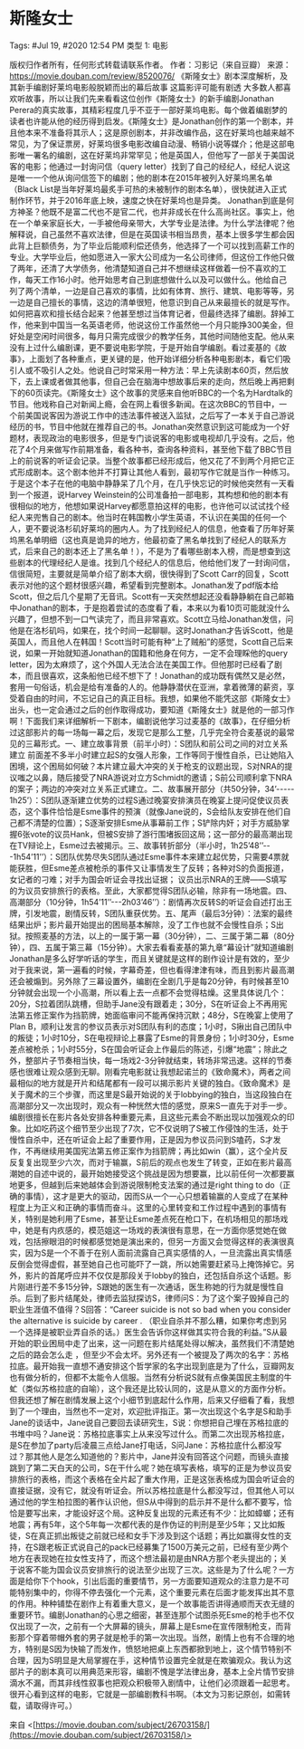 # 斯隆女士

Tags: #Jul 19, #2020 12:54 PM
类型 1: 电影

版权归作者所有，任何形式转载请联系作者。
作者：习影记（来自豆瓣） 来源：https://movie.douban.com/review/8520076/
《斯隆女士》剧本深度解析，及其新手编剧好莱坞电影般脱颖而出的幕后故事 这篇影评可能有剧透
大多数人都喜欢听故事，所以让我们先来看看这位创作《斯隆女士》的新手编剧Jonathan
Perera的真实故事，其精彩程度几乎不亚于一部好莱坞电影。每个做着编剧梦的读者也许能从他的经历得到启发。《斯隆女士》是Jonathan创作的第一个剧本，并且他本来不准备将其示人；这是原创剧本，并非改编作品，这在好莱坞也越来越不常见，为了保证票房，好莱坞很多电影改编自动漫、畅销小说等媒介；他是这部电影唯一署名的编剧，这在好莱坞非常罕见；他是英国人，但他写了一部关于美国说客的电影；他通过一封询问信（query
letter）找到了自己的经纪人，经纪人说这是唯一一个他从询问信签下的编剧；他的剧本在2015年被列入好莱坞黑名单（Black
List是当年好莱坞最炙手可热的未被制作的剧本名单），很快就进入正式制作环节，并于2016年底上映，速度之快在好莱坞也是异类。 Jonathan到底是何方神圣？他既不是富二代也不是官二代，也并非成长在什么高尚社区。事实上，他在一个单亲家庭长大，一手被他母亲带大，大学专业是法律。为什么学法律呢？他解释说，自己虽然不喜欢法律，但是在英国读书相当昂贵，基本上很多学生都会因此背上巨额债务，为了毕业后能顺利偿还债务，他选择了一个可以找到高薪工作的专业。大学毕业后，他如愿进入一家大公司成为一名公司律师，但这份工作他只做了两年，还清了大学债务，他清楚知道自己并不想继续这样做着一份不喜欢的工作，每天工作16小时。他开始思考自己到底想做什么以及可以做什么。他给自己列了两个清单，一边是自己喜欢的事情，比如有体育、旅行、建筑、电影等等，另一边是自己擅长的事情，这边的清单很短，他意识到自己从来最擅长的就是写作。如何把喜欢和擅长结合起来？他甚至想过当体育记者，但最终选择了编剧。辞掉工作，他来到中国当一名英语老师，他说这份工作虽然他一个月只能挣300美金，但好处是空闲时间很多，每月只需完成很少的教学任务，其他时间随他支配。他从来没有上过什么编剧课，更不要说电影学院，于是开始自学编剧。看过麦基的《故事》，上面划了各种重点，更关键的是，他开始详细分析各种电影剧本，看它们吸引人或不吸引人之处。他说自己时常采用一种方法：早上先读剧本60页，然后放下，去上课或者做其他事，但自己会在脑海中想故事后来的走向，然后晚上再把剩下的60页读完。《斯隆女士》这个故事的灵感来自他听BBC的一个名为Hardtalk的节目。他戏称自己对新闻上瘾，会在网上看很多新闻。在这次BBC的节目中，一个前美国说客因为游说工作中的违法事件被送入监狱，之后写了一本关于自己游说经历的书，节目中他就在推荐自己的书。Jonathan突然意识到这可能成为一个好题材，表现政治的电影很多，但是专门谈说客的电影或电视却几乎没有。之后，他花了4个月来做写作前期准备，看各种书，查询各种资料，甚至他下载了BBC节目上的前说客的听证会记录。当整个故事都已经形成后，他又花了不到两个月把它正式形成剧本。这个剧本他并不打算让其他人看到，最初写作它就是当作一种练习。于是这个本子在他的电脑中静静呆了几个月，在几乎快忘记的时候他突然有一天看到一个报道，说Harvey
Weinstein的公司准备拍一部电影，其构想和他的剧本有很相似的地方，他想如果说Harvey都愿意拍这样的电影，也许他可以试试找个经纪人来兜售自己的剧本。他当时在韩国教小学生英语，不认识在美国的任何一个人，更不要说洛杉矶好莱坞的圈内人。为了找到经纪人的信息，他查看了历年好莱坞黑名单明细（这也真是诡异的地方，他最初查了黑名单找到了经纪人的联系方式，后来自己的剧本还上了黑名单！），不是为了看哪些剧本入榜，而是想查到这些剧本的代理经纪人是谁。找到几个经纪人的信息后，他给他们发了一封询问信，信很简短，主要就是简单介绍了剧本大纲，很快得到了Scott
Carr的回复，Scott表示对他的这个题材很感兴趣，希望看到完整剧本。Jonathan发了pdf版本给Scott，但之后几个星期了无音讯。Scott有一天突然想起还没看静静躺在自己邮箱中Jonathan的剧本，于是抱着尝试的态度看了看，本来以为看10页可能就没什么兴趣了，但想不到一口气读完了，而且非常喜欢。Scott立马给Jonathan发信，问他是在洛杉矶吗，如果在，找个时间一起聊聊。这时Jonathan才告诉Scott，他是英国人，而且他人在韩国！Scott当时可能有种“上了贼船”的感觉，Scott自己后来说，如果一开始就知道Jonathan的国籍和他身在何方，一定不会理睬他的query
letter，因为太麻烦了，这个外国人无法合法在美国工作。但他那时已经看了剧本，而且很喜欢，这条船他已经不想下了！Jonathan的成功既有偶然又是必然，套用一句俗话，机会是给有准备的人的。他静静潜伏在亚洲，拿着微薄的薪资，享受着自由的时间，不忘记自己的真正目标。我想，如果他不能凭这部《斯隆女士》出头，也一定会通过之后的创作取得成功，要知道《斯隆女士》就是他的一部习作啊！下面我们来详细解析一下剧本，编剧说他学习过麦基的《故事》，在仔细分析过这部影片的每一场每一幕之后，发现它是那么工整，几乎完全符合麦基说的最常见的三幕形式。一、建立故事背景（前半小时）：S团队和前公司之间的对立关系建立
前面差不多半小时建立起S的女强人形象，工作等同于慢性自杀，已让她陷入困境，这个困局如何破？本片建立最大冲突的关于枪支的议题出现，S对NRA的提议嗤之以鼻，随后接受了NRA游说对立方Schmidt的邀请；S前公司顺利拿下NRA的案子；两边的冲突对立关系正式建立。二、故事展开部分（共50分钟，34’-----
1h25’）：S团队逐渐建立优势的过程S通过晚宴安排演员在晚宴上提问促使议员表态，这个事件恰恰是Esme事件的预演（就像Jane说的，S会给队友安排在他们自己都不清楚的位置）；S逐渐安排Esme从事幕前工作；S铲除内奸；对手方威胁掌握6张vote的议员Hank，但被S安排了游行围堵扳回这局；这一部分的最高潮出现在TV辩论上，Esme过去被揭示。三、故事转折部分（半小时，1h25’48’’---1h54’11’’）：S团队优势尽失S团队通过Esme事件本来建立起优势，只需要4票就能获胜，但Esme差点被枪杀的事件又让事情发生了反转；各种对S的负面报道，女记者的刁难；对手为国会听证会寻找出证据；
议员出示NRA的王牌——S填写的为议员安排旅行的表格。至此，大家都觉得S团队必输，除非有一场地震。四、高潮部分（10分钟，1h54’11’’---2h03’46’’）：剧情再次反转S的听证会自述打出王牌，引发地震，剧情反转，S团队重获优势。五、尾声（最后3分钟）：法案的最终结果出炉；影片最开始提出的困局基本解除，没了工作也就不会慢性自杀；S出狱。按照麦基的方法，以上的一属于第一幕（30分钟），二、三属于第二幕（80分钟），四、五属于第三幕（15分钟）。大家去看看麦基的第九章“幕设计”就知道编剧Jonathan是多么好学听话的学生，而且关键就是这样的剧作设计是有效的，至少对于我来说，第一遍看的时候，字幕奇差，但也看得津津有味，而且到影片最高潮还会被煽到。另外除了三幕设置外，编剧在全剧几乎是每20分钟，有时候甚至10分钟就会出现一个小高潮，所以看上去一点都不会觉得枯燥。这里具体说几个：20分，S拉着团队跳槽，但助手Jane没有跟着走；30分，S在听证会上不再用宪法第五修正案作为挡箭牌，她面临审问不能再保持沉默；48分，S在晚宴上使用了Plan
B，顺利让发言的参议员表示对S团队有利的态度；1小时，S揪出自己团队中的叛徒；1小时10分，S在电视辩论上暴露了Esme的背景身份；1小时30分，Esme差点被枪杀；1小时55分，S在国会听证会上作最后的陈述，引爆“地震”；除此之外，整部片子节奏相当快，每一场戏2-3分钟就结束，转场非常迅速。这样的节奏感也很难让观众感到无聊。刚看完电影就让我想起诺兰的《致命魔术》，两者之间最相似的地方就是开片和结尾都有一段可以揭示影片关键的独白。《致命魔术》是关于魔术的三个步骤，而这里是S最开始说的关于lobbying的独白，当这段独白在高潮部分又一次出现时，观众有一种恍然大悟的感觉，原来S一直先于对手一步。编剧很擅长在影片各处安排各种重要元素，且这些元素会不断出现以加强观众的印象。比如吃药这个细节至少出现了7次，它不仅说明了S被工作侵蚀的生活，处于慢性自杀中，还在听证会上起了重要作用，正是因为参议员问到S嗑药，S才发作，不再继续用美国宪法第五修正案作为挡箭牌；再比如win（赢），这个全片反反复复出现至少六次，而对于输赢，S前后的观点也发生了转变，正如在影片最高潮她的自述中说的，最开始她接受这个挑战是因为想要赢，比以前任何一次都要赢地更多，但越到后来她越体会到游说限制枪支法案的通过是right
thing to do（正确的事情），这才是更大的驱动，因而S从一个一心只想着输赢的人变成了在某种程度上为正义和正确的事情而奋斗。这里的心里转变和工作过程中遇到的事情有关，特别是她利用了Esme，甚至让Esme差点死在枪口下，在机场相见的那场戏中，她是有内疚感的，模范姐这一场戏的表演很有意思，在一方面你感觉她在做戏，包括擦眼泪的时候都感觉她是演出来的，但另一方面又会觉得这样的表演很真实，因为S是一个不善于在别人面前流露自己真实感情的人，一旦流露出真实情感反倒会觉得虚假，甚至她自己也可能吓了一跳，所以她需要赶紧马上掩饰掉它。另外，影片的首尾呼应并不仅仅是那段关于lobby的独白，还包括自杀这个话题。影片刚进行差不多15分钟，S跟她的医生有一次通话，医生称她的行为就是慢性自杀。后到了影片结尾处，律师去监狱探访S，律师问S：为了这个案子毁掉自己的职业生涯值不值得？S回答：“Career
suicide is not so bad when you consider the alternative is suicide by career .
（职业自杀并不那么糟，如果你考虑到另一个选择是被职业弄自杀的话。）医生会告诉你这样做其实符合我的利益。”S从最开始的职业困局中走了出来，这一问题在影片结尾处得以解决，虽然我们不清楚她之后的路会怎么走
，但至少不会太坏。另外还有一个被提及了两次的名字：苏格拉底。最开始我一直想不通安排这个哲学家的名字出现到底是为了什么，豆瓣网友也有做分析的，但都不太能令人信服。当然有分析说S就有点像美国民主制度的牛虻（类似苏格拉底的自喻），这个我还是比较认同的，这是从意义的方面作分析。但我还想了解在剧情发展上这个小细节到底起什么作用，后来又仔细看了看，我想到了一个理由，当然也不一定对，欢迎批评指正。第一次出现这个名字是S和助手Jane的谈话中，Jane说自己要回去读研究生，S说：你想把自己埋在苏格拉底的书堆中吗？Jane说：苏格拉底事实上从来没写过什么。而第二次出现苏格拉底，是S在参加了party后凌晨三点给Jane打电话，S问Jane：苏格拉底什么都没写过？那其他人是怎么知道他的？影片中，Jane并没有回答这个问题，而镜头直接跳到了第二天白天的公司，S在干什么呢？她在填写表格，填写的正是为参议员安排旅行的表格，而这个表格在全片起了重大作用，正是这张表格成为国会听证会的直接证据，没有它，就没有听证会。所以苏格拉底是什么都没写过，但其他人可以通过他的学生柏拉图的著作认识他，但S从中得到的启示并不是什么都不要写，恰恰是要写出来，才能设好这个局。这种反复出现的元素还有不少：比如蟑螂；还有地震；再有5年，这个5年每一次都代表的是作伪证的判刑是至少5年；又比如叛徒，S在真正抓出叛徒之前就已经和女手下涉及到这个话题；再比如赢得女性的支持，在S跟老板正式说自己的pack已经募集了1500万美元之前，已经有至少两个地方在表现她在拉女性支持了，而这个想法最初是由NRA方那个老头提出的；关于说客不能为国会议员安排旅行的说法至少出现了三次。这些是为了什么呢？一方面是给你下个hook，引出后面的重要情节，另一方面要知道观众的注意力是不可能特别集中的，你得不停去强化一个元素，这个重要元素在后面才能发挥出其不意的作用。种种铺垫在剧作上有着重大意义，是一个故事能否讲得通顺而天衣无缝的重要环节。编剧Jonathan的心思之细密，甚至连那个试图杀死Esme的枪手也不仅仅出现了一次，之前有一个大屏幕的镜头，屏幕上是Esme在宣传限制枪支，而背影那个穿着带帽外套的男子就是枪手的第一次出现。当然，剧情上也有不合理的地方，特别是S因为快输了而发作，愤怒地把桌上东西都掀到地上，这个情节特别不合理，因为S明显是大局掌握在手，这种情节设置完全就是在欺骗观众。我认为这部片子的剧本真可以用典范来形容，编剧不愧是学法律出身，基本上全片情节安排滴水不漏，而其非线性叙事也把观众积极带入剧情中，让他们必须跟着一起思考。很开心看到这样的电影，它就是一部编剧教科书啊。（本文为习影记原创，如需转载，请取得许可。）

来自 <[https://movie.douban.com/subject/26703158/](https://movie.douban.com/subject/26703158/)>
